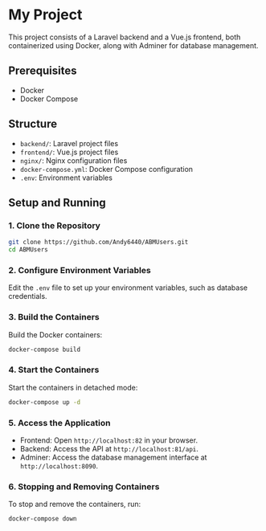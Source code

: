 # My Project

This project consists of a Laravel backend and a Vue.js frontend, both containerized using Docker, along with Adminer for database management.

## Prerequisites

- Docker
- Docker Compose

## Structure

- `backend/`: Laravel project files
- `frontend/`: Vue.js project files
- `nginx/`: Nginx configuration files
- `docker-compose.yml`: Docker Compose configuration
- `.env`: Environment variables

## Setup and Running

### 1. Clone the Repository

```bash
git clone https://github.com/Andy6440/ABMUsers.git
cd ABMUsers
```
### 2. Configure Environment Variables

Edit the  `.env` file to set up your environment variables, such as database credentials.

### 3. Build the Containers

Build the Docker containers:    
```bash
docker-compose build
```

### 4. Start the Containers
Start the containers in detached mode:
```bash
docker-compose up -d
```
### 5. Access the Application

- Frontend: Open `http://localhost:82` in your browser.
- Backend: Access the API at `http://localhost:81/api`.
- Adminer: Access the database management interface at `http://localhost:8090`.

### 6. Stopping and Removing Containers
To stop and remove the containers, run:
```bash
docker-compose down
```